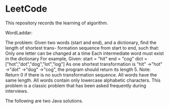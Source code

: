 # LeetCode
This repository records the learning of algorithm.


WordLaddar:

  The problem:
Given two words (start and end), and a dictionary, find the length of shortest trans-
formation sequence from start to end, such that:
Only one letter can be changed at a time Each intermediate word must exist in the
dictionary For example, Given:
start = "hit"
end = "cog"
dict = ["hot","dot","dog","lot","log"]
As one shortest transformation is "hit" ->"hot" ->"dot" ->"dog" ->"cog", the program should return its length 5.
Note: Return 0 if there is no such transformation sequence. All words have the same length. All words contain only lowercase alphabetic characters.
This problem is a classic problem that has been asked frequently during interviews.

  The following are two Java solutions.
